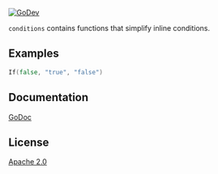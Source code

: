 [![GoDev](https://img.shields.io/static/v1?label=godev&message=reference&color=00add8)][godev]

[godev]: https://pkg.go.dev/github.com/gotidy/lib/conditions

`conditions` contains functions that simplify inline conditions.

## Examples

```go
If(false, "true", "false")
```

## Documentation

[GoDoc](http://godoc.org/github.com/gotidy/conditions)

## License

[Apache 2.0](https://github.com/gotidy/lib/blob/master/LICENSE)
